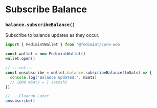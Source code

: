 # Subscribe Balance

### `balance.subscribeBalance()` <Badge type="info" text="Streaming" />

Subscribe to balance updates as they occur.

```ts twoslash
import { FedimintWallet } from '@fedimint/core-web'

const wallet = new FedimintWallet()
wallet.open()

// ---cut---
const unsubscribe = wallet.balance.subscribeBalance((mSats) => {
  console.log('Balance updated:', mSats)
  // 1000 mSats = 1 satoshi
})

// ...Cleanup Later
unsubscribe()
```
